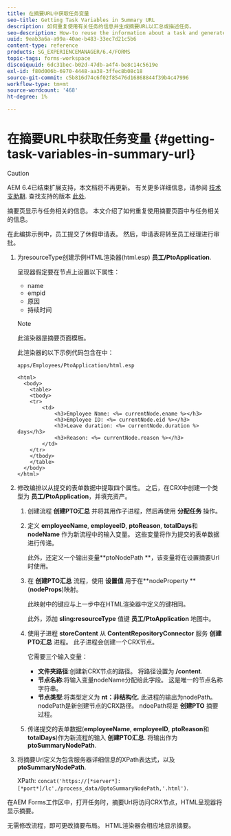 ```yaml
---
title: 在摘要URL中获取任务变量
seo-title: Getting Task Variables in Summary URL
description: 如何重复使用有关任务的信息并生成摘要URL以汇总或描述任务。
seo-description: How-to reuse the information about a task and generate a Summary URL to summarize or describe a task.
uuid: 9eab3a6a-a99a-40ae-b483-33ec7d21c5b6
content-type: reference
products: SG_EXPERIENCEMANAGER/6.4/FORMS
topic-tags: forms-workspace
discoiquuid: 6dc31bec-b02d-47db-a4f4-be8c14c5619e
exl-id: f80d006b-6970-4448-aa38-3ffec8b08c18
source-git-commit: c5b816d74c6f02f85476d16868844f39b4c47996
workflow-type: tm+mt
source-wordcount: '468'
ht-degree: 1%

---
```


# 在摘要URL中获取任务变量 {#getting-task-variables-in-summary-url}

>[!CAUTION]
>
>AEM 6.4已结束扩展支持，本文档将不再更新。 有关更多详细信息，请参阅 [技术支助期](https://helpx.adobe.com/cn/support/programs/eol-matrix.html). 查找支持的版本 [此处](https://experienceleague.adobe.com/docs/).

摘要页显示与任务相关的信息。 本文介绍了如何重复使用摘要页面中与任务相关的信息。

在此编排示例中，员工提交了休假申请表。 然后，申请表将转至员工经理进行审批。

1. 为resourceType创建示例HTML渲染器(html.esp) **员工/PtoApplication**.

   呈现器假定要在节点上设置以下属性：

   * name
   * empid
   * 原因
   * 持续时间

   >[!NOTE]
   >
   >此渲染器是摘要页面模板。

   此渲染器的以下示例代码包含在中：

   `apps/Employees/PtoApplication/html.esp`

   ```
   <html>
     <body>
       <table>
       <tbody>
       <tr>
           <td>
               <h3>Employee Name: <%= currentNode.ename %></h3>
               <h3>Employee ID: <%= currentNode.eid %></h3>
               <h3>Leave duration: <%= currentNode.duration %> days</h3>
               <h3>Reason: <%= currentNode.reason %></h3>
           </td>
       </tr>
       </tbody>
       </table>
     </body>
   </html>
   ```

1. 修改编排以从提交的表单数据中提取四个属性。 之后，在CRX中创建一个类型为 **员工/PtoApplication**，并填充资产。

   1. 创建流程 **创建PTO汇总** 并将其用作子进程，然后再使用 **分配任务** 操作。
   1. 定义 **employeeName**, **employeeID**, **ptoReason**, **totalDays**&#x200B;和 **nodeName** 作为新流程中的输入变量。 这些变量将作为提交的表单数据进行传递。

      此外，还定义一个输出变量**ptoNodePath **，该变量将在设置摘要Url时使用。

   1. 在 **创建PTO汇总** 流程，使用 **设置值** 用于在**nodeProperty **(**nodeProps**)映射。

      此映射中的键应与上一步中在HTML渲染器中定义的键相同。

      此外，添加 **sling:resourceType** 值键 **员工/PtoApplication** 地图中。

   1. 使用子进程 **storeContent** 从 **ContentRepositoryConnector** 服务 **创建PTO汇总** 进程。 此子进程会创建一个CRX节点。

      它需要三个输入变量：

      * **文件夹路径**:创建新CRX节点的路径。 将路径设置为 **/content**.
      * **节点名称**:将输入变量nodeName分配给此字段。 这是唯一的节点名称字符串。
      * **节点类型**:将类型定义为 **nt：非结构化**. 此进程的输出为nodePath。 nodePath是新创建节点的CRX路径。 ndoePath将是 **创建PTO** 摘要过程。
   1. 传递提交的表单数据(**employeeName**, **employeeID**, **ptoReason**&#x200B;和 **totalDays**)作为新流程的输入 **创建PTO汇总**. 将输出作为 **ptoSummaryNodePath**.


1. 将摘要Url定义为包含服务器详细信息的XPath表达式，以及 **ptoSummaryNodePath**.

   XPath: `concat('https://[*server*]:[*port*]/lc',/process_data/@ptoSummaryNodePath,'.html')`.

在AEM Forms工作区中，打开任务时，摘要Url将访问CRX节点，HTML呈现器将显示摘要。

无需修改流程，即可更改摘要布局。 HTML渲染器会相应地显示摘要。
